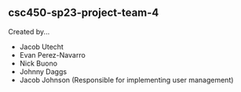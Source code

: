 ## csc450-sp23-project-team-4
Created by...
- Jacob Utecht 
- Evan Perez-Navarro 
- Nick Buono
- Johnny Daggs
- Jacob Johnson (Responsible for implementing user management)
